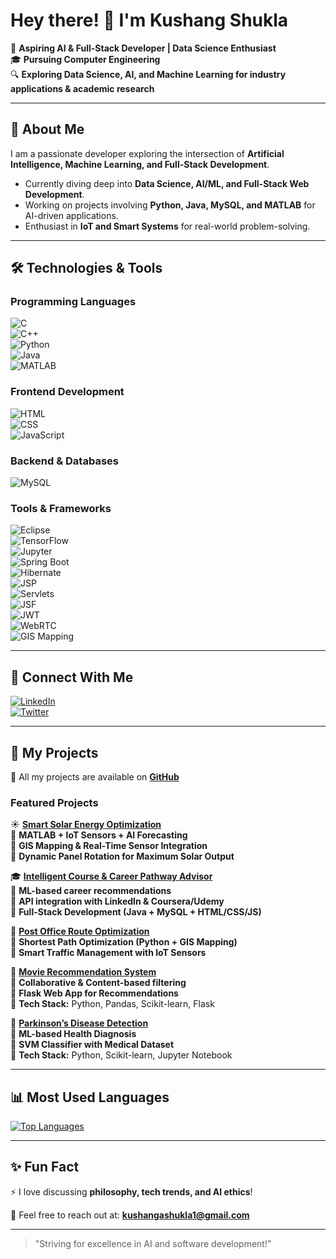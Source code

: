 # Hey there! 👋 I'm Kushang Shukla 

🚀 **Aspiring AI & Full-Stack Developer | Data Science Enthusiast**  
🎓 **Pursuing Computer Engineering**  
🔍 **Exploring Data Science, AI, and Machine Learning for industry applications & academic research**  

---

## 🌟 About Me  
I am a passionate developer exploring the intersection of **Artificial Intelligence, Machine Learning, and Full-Stack Development**.  
- Currently diving deep into **Data Science, AI/ML, and Full-Stack Web Development**.  
- Working on projects involving **Python, Java, MySQL, and MATLAB** for AI-driven applications.  
- Enthusiast in **IoT and Smart Systems** for real-world problem-solving.  

---

## 🛠️ Technologies & Tools  
### **Programming Languages**  
![C](https://img.shields.io/badge/C-00599C?style=flat&logo=c&logoColor=white)  
![C++](https://img.shields.io/badge/C++-00599C?style=flat&logo=c%2B%2B&logoColor=white)  
![Python](https://img.shields.io/badge/Python-3776AB?style=flat&logo=python&logoColor=white)  
![Java](https://img.shields.io/badge/Java-ED8B00?style=flat&logo=java&logoColor=white)  
![MATLAB](https://img.shields.io/badge/MATLAB-0076A8?style=flat&logo=mathworks&logoColor=white)  

### **Frontend Development**  
![HTML](https://img.shields.io/badge/HTML5-E34F26?style=flat&logo=html5&logoColor=white)  
![CSS](https://img.shields.io/badge/CSS3-1572B6?style=flat&logo=css3&logoColor=white)  
![JavaScript](https://img.shields.io/badge/JavaScript-F7DF1E?style=flat&logo=javascript&logoColor=black)  

### **Backend & Databases**  
![MySQL](https://img.shields.io/badge/MySQL-4479A1?style=flat&logo=mysql&logoColor=white)  

### **Tools & Frameworks**  
![Eclipse](https://img.shields.io/badge/Eclipse-2C2255?style=flat&logo=eclipse&logoColor=white)  
![TensorFlow](https://img.shields.io/badge/TensorFlow-FF6F00?style=flat&logo=tensorflow&logoColor=white)  
![Jupyter](https://img.shields.io/badge/Jupyter-F37626?style=flat&logo=jupyter&logoColor=white)  
![Spring Boot](https://img.shields.io/badge/Spring_Boot-6DB33F?style=flat&logo=spring-boot&logoColor=white)  
![Hibernate](https://img.shields.io/badge/Hibernate-59666C?style=flat&logo=hibernate&logoColor=white)  
![JSP](https://img.shields.io/badge/JSP-FF7800?style=flat)  
![Servlets](https://img.shields.io/badge/Servlets-4B0082?style=flat)  
![JSF](https://img.shields.io/badge/JSF-008CBA?style=flat)  
![JWT](https://img.shields.io/badge/JWT-000000?style=flat&logo=json-web-tokens&logoColor=white)  
![WebRTC](https://img.shields.io/badge/WebRTC-0088CC?style=flat&logo=webrtc&logoColor=white)  
![GIS Mapping](https://img.shields.io/badge/GIS-1E90FF?style=flat)

---

## 🔗 Connect With Me  
[![LinkedIn](https://img.shields.io/badge/LinkedIn-0077B5?style=flat&logo=linkedin&logoColor=white)](https://www.linkedin.com/in/kushang-shukla-78570926b/?trk=opento_sprofile_details)  
[![Twitter](https://img.shields.io/badge/Twitter-1DA1F2?style=flat&logo=twitter&logoColor=white)](https://x.com/KushangShukla)  

---

## 📂 My Projects  
📌 All my projects are available on **[GitHub](https://github.com/KushangShukla)**  

### **Featured Projects**    
☀️ **[Smart Solar Energy Optimization](https://github.com/KushangShukla/OptimizingSolarPanelPlacement)**  
🔹 **MATLAB + IoT Sensors + AI Forecasting**  
🔹 **GIS Mapping & Real-Time Sensor Integration**  
🔹 **Dynamic Panel Rotation for Maximum Solar Output**  

🎓 **[Intelligent Course & Career Pathway Advisor](https://github.com/KushangShukla/FutureForge)**  
🔹 **ML-based career recommendations**  
🔹 **API integration with LinkedIn & Coursera/Udemy**  
🔹 **Full-Stack Development (Java + MySQL + HTML/CSS/JS)**  

📍 **[Post Office Route Optimization](https://github.com/KushangShukla/PostOfficeRouteOptimization)**  
🔹 **Shortest Path Optimization (Python + GIS Mapping)**  
🔹 **Smart Traffic Management with IoT Sensors** 

🎥 **[Movie Recommendation System](https://github.com/KushangShukla/MovieRecommendationSystem)**  
🔹 **Collaborative & Content-based filtering**  
🔹 **Flask Web App for Recommendations**  
🔹 **Tech Stack:** Python, Pandas, Scikit-learn, Flask  

🧠 **[Parkinson’s Disease Detection](https://github.com/KushangShukla/DetectionofParkinsonDisease)**  
🔹 **ML-based Health Diagnosis**  
🔹 **SVM Classifier with Medical Dataset**  
🔹 **Tech Stack:** Python, Scikit-learn, Jupyter Notebook  
 

<!--🎥 **[Movie Recommendation System](https://github.com/KushangShukla/MovieRecommendationSystem)** 
🔹 **Collaborative & Content-based filtering**
🔹 **Flask Web App for Recommendations**
🔹 **Tech Stack: Python, Pandas, Scikit-learn, Flask**

🧠 **[Parkinson’s Disease Detection](https://github.com/KushangShukla/DetectionofParkinsonDisease)**
🔹 **ML-based Health Diagnosis**
🔹 **SVM Classifier with Medical Dataset**
🔹 **Tech Stack: Python, Scikit-learn, Jupyter Notebook**

<!--📊 **[Data Science & AI Models]()**  
🔹 Various ML models and algorithms  
🔹 Jupyter Notebook implementations  -->

<!--📡 **[IoT & Sensors for Smart Systems](https://github.com/YOUR_GITHUB_USERNAME/iot-projects)**  
🔹 IoT-based solutions for automation  -->

---

## 📊 Most Used Languages
[![Top Languages](https://github-readme-stats.vercel.app/api/top-langs/?username=KushangShukla&layout=compact&theme=radical&langs_count=10)](https://github.com/KushangShukla)

---

## ✨ Fun Fact  
⚡ I love discussing **philosophy, tech trends, and AI ethics**!  

📩 Feel free to reach out at: **kushangashukla1@gmail.com**  

---

> "Striving for excellence in AI and software development!"


<!--
**KushangShukla/KushangShukla** is a ✨ _special_ ✨ repository because its `README.md` (this file) appears on your GitHub profile.

Here are some ideas to get you started:

- 🔭 I’m currently working on ...
- 🌱 I’m currently learning ...
- 👯 I’m looking to collaborate on ...
- 🤔 I’m looking for help with ...
- 💬 Ask me about ...
- 📫 How to reach me: ...
- 😄 Pronouns: ...
- ⚡ Fun fact: ...
-->

